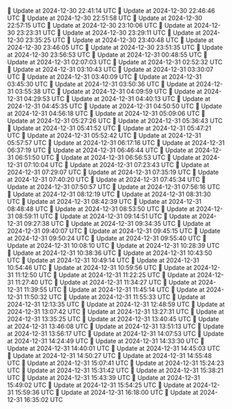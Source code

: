 🔄 Update at 2024-12-30 22:41:14 UTC
🔄 Update at 2024-12-30 22:46:46 UTC
🔄 Update at 2024-12-30 22:51:58 UTC
🔄 Update at 2024-12-30 22:57:15 UTC
🔄 Update at 2024-12-30 23:10:06 UTC
🔄 Update at 2024-12-30 23:23:31 UTC
🔄 Update at 2024-12-30 23:29:11 UTC
🔄 Update at 2024-12-30 23:35:25 UTC
🔄 Update at 2024-12-30 23:40:48 UTC
🔄 Update at 2024-12-30 23:46:05 UTC
🔄 Update at 2024-12-30 23:51:35 UTC
🔄 Update at 2024-12-30 23:56:53 UTC
🔄 Update at 2024-12-31 00:48:55 UTC
🔄 Update at 2024-12-31 02:07:03 UTC
🔄 Update at 2024-12-31 02:52:32 UTC
🔄 Update at 2024-12-31 03:10:43 UTC
🔄 Update at 2024-12-31 03:30:07 UTC
🔄 Update at 2024-12-31 03:40:09 UTC
🔄 Update at 2024-12-31 03:45:30 UTC
🔄 Update at 2024-12-31 03:50:36 UTC
🔄 Update at 2024-12-31 03:55:38 UTC
🔄 Update at 2024-12-31 04:09:59 UTC
🔄 Update at 2024-12-31 04:29:53 UTC
🔄 Update at 2024-12-31 04:40:13 UTC
🔄 Update at 2024-12-31 04:45:35 UTC
🔄 Update at 2024-12-31 04:50:50 UTC
🔄 Update at 2024-12-31 04:56:18 UTC
🔄 Update at 2024-12-31 05:09:06 UTC
🔄 Update at 2024-12-31 05:27:26 UTC
🔄 Update at 2024-12-31 05:36:43 UTC
🔄 Update at 2024-12-31 05:41:52 UTC
🔄 Update at 2024-12-31 05:47:21 UTC
🔄 Update at 2024-12-31 05:52:42 UTC
🔄 Update at 2024-12-31 05:57:57 UTC
🔄 Update at 2024-12-31 06:17:16 UTC
🔄 Update at 2024-12-31 06:37:19 UTC
🔄 Update at 2024-12-31 06:46:44 UTC
🔄 Update at 2024-12-31 06:51:50 UTC
🔄 Update at 2024-12-31 06:56:53 UTC
🔄 Update at 2024-12-31 07:10:04 UTC
🔄 Update at 2024-12-31 07:23:43 UTC
🔄 Update at 2024-12-31 07:29:07 UTC
🔄 Update at 2024-12-31 07:35:19 UTC
🔄 Update at 2024-12-31 07:40:20 UTC
🔄 Update at 2024-12-31 07:45:34 UTC
🔄 Update at 2024-12-31 07:50:57 UTC
🔄 Update at 2024-12-31 07:56:16 UTC
🔄 Update at 2024-12-31 08:12:19 UTC
🔄 Update at 2024-12-31 08:31:30 UTC
🔄 Update at 2024-12-31 08:42:39 UTC
🔄 Update at 2024-12-31 08:48:48 UTC
🔄 Update at 2024-12-31 08:53:50 UTC
🔄 Update at 2024-12-31 08:59:11 UTC
🔄 Update at 2024-12-31 09:14:51 UTC
🔄 Update at 2024-12-31 09:27:38 UTC
🔄 Update at 2024-12-31 09:34:35 UTC
🔄 Update at 2024-12-31 09:40:07 UTC
🔄 Update at 2024-12-31 09:45:15 UTC
🔄 Update at 2024-12-31 09:50:24 UTC
🔄 Update at 2024-12-31 09:55:40 UTC
🔄 Update at 2024-12-31 10:08:10 UTC
🔄 Update at 2024-12-31 10:28:39 UTC
🔄 Update at 2024-12-31 10:38:36 UTC
🔄 Update at 2024-12-31 10:43:50 UTC
🔄 Update at 2024-12-31 10:49:14 UTC
🔄 Update at 2024-12-31 10:54:46 UTC
🔄 Update at 2024-12-31 10:59:56 UTC
🔄 Update at 2024-12-31 11:12:50 UTC
🔄 Update at 2024-12-31 11:22:25 UTC
🔄 Update at 2024-12-31 11:27:40 UTC
🔄 Update at 2024-12-31 11:34:27 UTC
🔄 Update at 2024-12-31 11:39:55 UTC
🔄 Update at 2024-12-31 11:45:14 UTC
🔄 Update at 2024-12-31 11:50:32 UTC
🔄 Update at 2024-12-31 11:55:33 UTC
🔄 Update at 2024-12-31 12:13:35 UTC
🔄 Update at 2024-12-31 12:48:59 UTC
🔄 Update at 2024-12-31 13:07:42 UTC
🔄 Update at 2024-12-31 13:27:31 UTC
🔄 Update at 2024-12-31 13:35:25 UTC
🔄 Update at 2024-12-31 13:40:45 UTC
🔄 Update at 2024-12-31 13:46:08 UTC
🔄 Update at 2024-12-31 13:51:13 UTC
🔄 Update at 2024-12-31 13:56:17 UTC
🔄 Update at 2024-12-31 14:07:53 UTC
🔄 Update at 2024-12-31 14:24:49 UTC
🔄 Update at 2024-12-31 14:33:30 UTC
🔄 Update at 2024-12-31 14:40:01 UTC
🔄 Update at 2024-12-31 14:45:03 UTC
🔄 Update at 2024-12-31 14:50:27 UTC
🔄 Update at 2024-12-31 14:55:48 UTC
🔄 Update at 2024-12-31 15:07:41 UTC
🔄 Update at 2024-12-31 15:24:23 UTC
🔄 Update at 2024-12-31 15:31:42 UTC
🔄 Update at 2024-12-31 15:38:21 UTC
🔄 Update at 2024-12-31 15:43:39 UTC
🔄 Update at 2024-12-31 15:49:02 UTC
🔄 Update at 2024-12-31 15:54:25 UTC
🔄 Update at 2024-12-31 15:59:36 UTC
🔄 Update at 2024-12-31 16:18:00 UTC
🔄 Update at 2024-12-31 16:35:02 UTC
